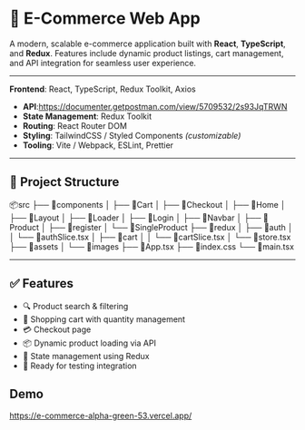 # 🛒 E-Commerce Web App

A modern, scalable e-commerce application built with **React**, **TypeScript**, and **Redux**. Features include dynamic product listings, cart management, and API integration for seamless user experience.

---

**Frontend**: React, TypeScript, Redux Toolkit, Axios  
- **API**:https://documenter.getpostman.com/view/5709532/2s93JqTRWN
- **State Management**: Redux Toolkit  
- **Routing**: React Router DOM  
- **Styling**: TailwindCSS / Styled Components *(customizable)*  
- **Tooling**: Vite / Webpack, ESLint, Prettier  

---
## 📁 Project Structure

📦src
├── 📂components
│   ├── 📂Cart
│   ├── 📂Checkout
│   ├── 📂Home
│   ├── 📂Layout
│   ├── 📂Loader
│   ├── 📂Login
│   ├── 📂Navbar
│   ├── 📂Product
│   ├── 📂register
│   └── 📂SingleProduct
├── 📂redux
│   ├── 📂auth
│   │   └── 📄authSlice.tsx
│   ├── 📂cart
│   │   └── 📄cartSlice.tsx
│   └── 📄store.tsx
├── 📂assets
│   └── 📂images
├── 📄App.tsx
├── 📄index.css
└── 📄main.tsx

---

## ✅ Features

- 🔍 Product search & filtering
- 🛒 Shopping cart with quantity management
- 💳 Checkout page
- 📦 Dynamic product loading via API
- 🧠 State management using Redux
- 🧪 Ready for testing integration

## Demo
https://e-commerce-alpha-green-53.vercel.app/



